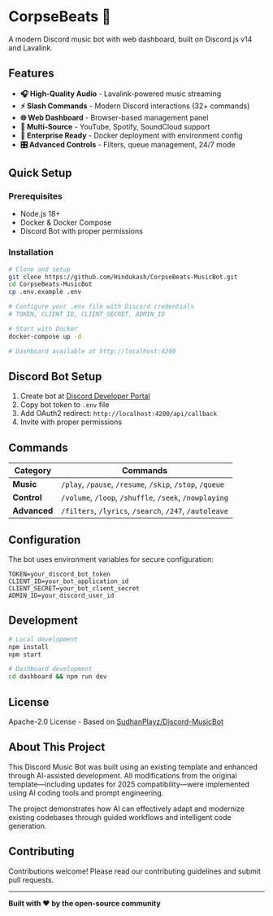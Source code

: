 # CorpseBeats 🎵

A modern Discord music bot with web dashboard, built on Discord.js v14 and Lavalink.

## Features

- **🎧 High-Quality Audio** - Lavalink-powered music streaming
- **⚡ Slash Commands** - Modern Discord interactions (32+ commands)
- **🌐 Web Dashboard** - Browser-based management panel
- **🎵 Multi-Source** - YouTube, Spotify, SoundCloud support
- **🔧 Enterprise Ready** - Docker deployment with environment config
- **🎛️ Advanced Controls** - Filters, queue management, 24/7 mode

## Quick Setup

### Prerequisites
- Node.js 18+
- Docker & Docker Compose
- Discord Bot with proper permissions

### Installation

```bash
# Clone and setup
git clone https://github.com/Hindukash/CorpseBeats-MusicBot.git
cd CorpseBeats-MusicBot
cp .env.example .env

# Configure your .env file with Discord credentials
# TOKEN, CLIENT_ID, CLIENT_SECRET, ADMIN_ID

# Start with Docker
docker-compose up -d

# Dashboard available at http://localhost:4200
```

## Discord Bot Setup

1. Create bot at [Discord Developer Portal](https://discord.com/developers/applications)
2. Copy bot token to `.env` file
3. Add OAuth2 redirect: `http://localhost:4200/api/callback`
4. Invite with proper permissions

## Commands

| Category | Commands |
|----------|----------|
| **Music** | `/play`, `/pause`, `/resume`, `/skip`, `/stop`, `/queue` |
| **Control** | `/volume`, `/loop`, `/shuffle`, `/seek`, `/nowplaying` |
| **Advanced** | `/filters`, `/lyrics`, `/search`, `/247`, `/autoleave` |

## Configuration

The bot uses environment variables for secure configuration:

```env
TOKEN=your_discord_bot_token
CLIENT_ID=your_bot_application_id  
CLIENT_SECRET=your_bot_client_secret
ADMIN_ID=your_discord_user_id
```

## Development

```bash
# Local development
npm install
npm start

# Dashboard development
cd dashboard && npm run dev
```

## License

Apache-2.0 License - Based on [SudhanPlayz/Discord-MusicBot](https://github.com/SudhanPlayz/Discord-MusicBot)

## About This Project

This Discord Music Bot was built using an existing template and enhanced through AI-assisted development. All modifications from the original template—including updates for 2025 compatibility—were implemented using AI coding tools and prompt engineering.

The project demonstrates how AI can effectively adapt and modernize existing codebases through guided workflows and intelligent code generation.

## Contributing

Contributions welcome! Please read our contributing guidelines and submit pull requests.

---

**Built with ❤️ by the open-source community**